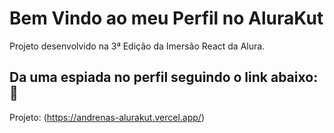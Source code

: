 # Bem Vindo ao meu Perfil no AluraKut

Projeto desenvolvido na 3ª Edição da Imersão React da Alura.

## Da uma espiada no perfil seguindo o link abaixo:   :hand_over_mouth:

Projeto: (https://andrenas-alurakut.vercel.app/)


